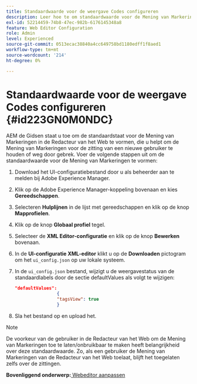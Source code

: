 ```yaml
---
title: Standaardwaarde voor de weergave Codes configureren
description: Leer hoe te om standaardwaarde voor de Mening van Markeringen te vormen
exl-id: 52214459-74b8-47ec-982b-6176145348a8
feature: Web Editor Configuration
role: Admin
level: Experienced
source-git-commit: 0513ecac38840a4cc649758bd1180edff1f8aed1
workflow-type: tm+mt
source-wordcount: '214'
ht-degree: 0%

---
```


# Standaardwaarde voor de weergave Codes configureren {#id223GN0M0NDC}

AEM de Gidsen staat u toe om de standaardstaat voor de Mening van Markeringen in de Redacteur van het Web te vormen, die u helpt om de Mening van Markeringen voor de zitting van een nieuwe gebruiker te houden of weg door gebrek. Voer de volgende stappen uit om de standaardwaarde voor de Mening van Markeringen te vormen:

1. Download het UI-configuratiebestand door u als beheerder aan te melden bij Adobe Experience Manager.
1. Klik op de Adobe Experience Manager-koppeling bovenaan en kies **Gereedschappen**.
1. Selecteren **Hulplijnen** in de lijst met gereedschappen en klik op de knop **Mapprofielen**.
1. Klik op de knop **Globaal profiel** tegel.
1. Selecteer de **XML Editor-configuratie** en klik op de knop **Bewerken** bovenaan.
1. In de **UI-configuratie XML-editor** klikt u op de **Downloaden** pictogram om het `ui_config.json` op uw lokale systeem.
1. In de `ui_config.json` bestand, wijzigt u de weergavestatus van de standaardlabels door de sectie defaultValues als volgt te wijzigen:

   ```json
   "defaultValues":
                   {
                   "tagsView": true
                   }
   ```

1. Sla het bestand op en upload het.

>[!NOTE]
>
> De voorkeur van de gebruiker in de Redacteur van het Web om de Mening van Markeringen toe te laten/onbruikbaar te maken heeft belangrijkheid over deze standaardwaarde. Zo, als een gebruiker de Mening van Markeringen van de Redacteur van het Web toelaat, blijft het toegelaten zelfs over de zittingen.

**Bovenliggend onderwerp:**[ Webeditor aanpassen](conf-web-editor.md)
